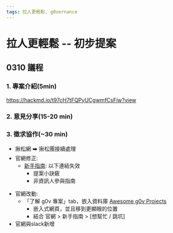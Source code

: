 ```yaml
---
tags: 拉人更輕鬆, g0vernance
---
```


# 拉人更輕鬆 -- 初步提案

## 0310 議程
### 1. 專案介紹(5min)
https://hackmd.io/t97cH7tFQPyUCgwmfCsFiw?view
### 2. 意見分享(15-20 min)
### 3. 徵求協作(~30 min)
* 揪松網 :arrow_right: 揪松團接續處理
* 官網修正: 
    - [新手指南](https://g0v.tw/intl/zh-TW/novice/): 以下連結失效
        - 提案小訣竅
        - 非資訊人參與指南
- 官網改動:
    - 「了解 g0v 專案」tab，嵌入資料庫 [Awesome g0v Projects](https://chunyenhuang.github.io/awesome-g0v-projects/#/) 
        - 嵌入式網頁，並且移到更顯眼的位置
        - 結合 官網 > 新手指南 > [想幫忙 / 跳坑]
- 官網與slack新增


